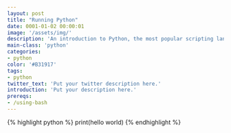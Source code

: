 ```yaml
---
layout: post
title: "Running Python"
date: 0001-01-02 00:00:01
image: '/assets/img/'
description: 'An introduction to Python, the most popular scripting language in the world.'
main-class: 'python'
categories: 
- python
color: '#B31917'
tags:
- python
twitter_text: 'Put your twitter description here.'
introduction: 'Put your description here.'
prereqs:
- /using-bash
---
```


{% highlight python %}
print(hello world)
{% endhighlight %}
